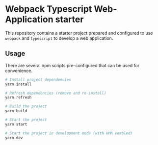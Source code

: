# Webpack Typescript Web-Application starter

This repository contains a starter project prepared and configured to use `webpack` and `typescript` to develop a web application.

## Usage

There are several npm scripts pre-configured that can be used for convenience.

```bash
# Install project dependencies
yarn install

# Refresh dependencies (remove and re-install)
yarn refresh

# Build the project
yarn build

# Start the project
yarn start

# Start the project in development mode (with HMR enabled)
yarn dev
```